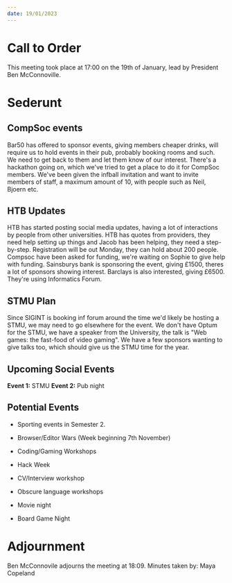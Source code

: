 ```yaml
---
date: 19/01/2023
---
```


# Call to Order

This meeting took place at 17:00 on the 19th of January, lead by
President Ben McConnoville.

# Sederunt

## CompSoc events

Bar50 has offered to sponsor events, giving members cheaper drinks, will
require us to hold events in their pub, probably booking rooms and such.
We need to get back to them and let them know of our interest. There's a
hackathon going on, which we've tried to get a place to do it for
CompSoc members. We've been given the infball invitation and want to
invite members of staff, a maximum amount of 10, with people such as
Neil, Bjoern etc.

## HTB Updates

HTB has started posting social media updates, having a lot of
interactions by people from other universities. HTB has quotes from
providers, they need help setting up things and Jacob has been helping,
they need a step-by-step. Registration will be out Monday, they can hold
about 200 people. Compsoc have been asked for funding, we're waiting on
Sophie to give help with funding. Sainsburys bank is sponsoring the
event, giving £1500, theres a lot of sponsors showing interest. Barclays
is also interested, giving £6500. They're using Informatics Forum.

## STMU Plan

Since SIGINT is booking inf forum around the time we'd likely be hosting
a STMU, we may need to go elsewhere for the event. We don't have Optum
for the STMU, we have a speaker from the University, the talk is \"Web
games: the fast-food of video gaming\". We have a few sponsors wanting
to give talks too, which should give us the STMU time for the year.

## Upcoming Social Events

**Event 1:** STMU **Event 2:** Pub night

## Potential Events

- Sporting events in Semester 2.

- Browser/Editor Wars (Week beginning 7th November)

- Coding/Gaming Workshops

- Hack Week

- CV/Interview workshop

- Obscure language workshops

- Movie night

- Board Game Night

# Adjournment

Ben McConnovile adjourns the meeting at 18:09.
Minutes taken by: Maya Copeland
